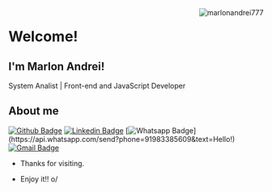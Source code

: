 <img align="right" src="https://github-readme-stats.vercel.app/api?username=marlonandrei777&show_icons=true&bg_color=181818&title_color=FAFAFA" alt="marlonandrei777"/> 
 
# Welcome!
 
## I'm Marlon Andrei!
 
System Analist | Front-end and JavaScript Developer
 
 
## About me 
[![Github Badge](https://img.shields.io/badge/-Github-000?style=flat-square&logo=Github&logoColor=white&link=https://github.com/marlonandrei777)](https://github.com/marlonandrei777)
[![Linkedin Badge](https://img.shields.io/badge/-LinkedIn-blue?style=flat-square&logo=Linkedin&logoColor=white&link=https://www.linkedin.com/in/marlon-sena-3ab8781b6/)](https://www.linkedin.com/in/marlon-sena-3ab8781b6/)
[![Whatsapp Badge](https://img.shields.io/badge/-Whatsapp-4CA143?style=flat-square&labelColor=4CA143&logo=whatsapp&logoColor=white&link=https://api.whatsapp.com/send?phone=91983385609&text=Hello!)](https://api.whatsapp.com/send?phone=91983385609&text=Hello!)
[![Gmail Badge](https://img.shields.io/badge/-Gmail-c14438?style=flat-square&logo=Gmail&logoColor=white&link=mailto:marlon-master@hotmail.com)](mailto:marlon-master@hotmail.com)
 
- Thanks for visiting. 
 
- Enjoy it!! o/

